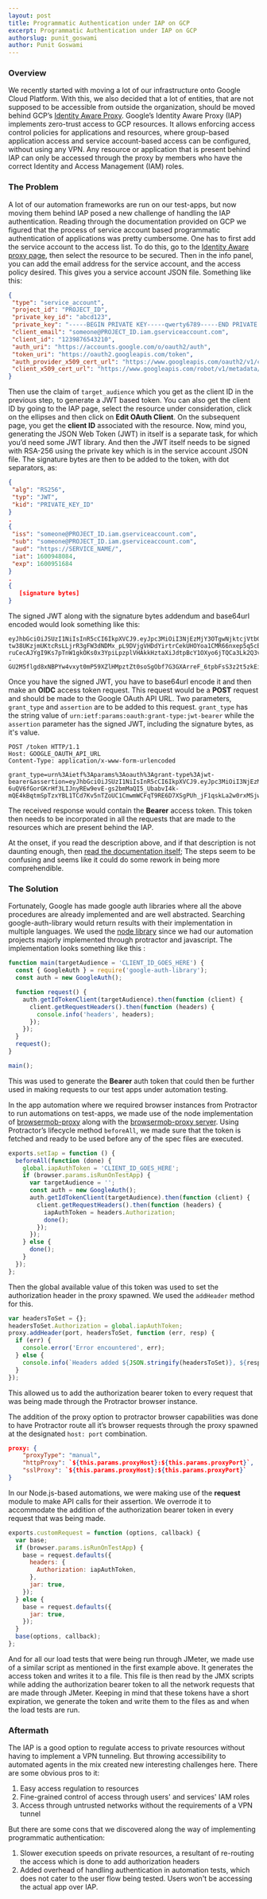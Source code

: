 ```yaml
---
layout: post
title: Programmatic Authentication under IAP on GCP
excerpt: Programmatic Authentication under IAP on GCP
authorslug: punit_goswami
author: Punit Goswami
---
```

 
### Overview

We recently started with moving a lot of our infrastructure onto Google Cloud Platform. With this, we also decided that a lot of entities, that are not supposed to be accessible from outside the organization, should be moved behind GCP’s [Identity Aware Proxy](https://cloud.google.com/iap). Google’s Identity Aware Proxy (IAP) implements zero-trust access to GCP resources. It allows enforcing access control policies for applications and resources, where group-based application access and service account-based access can be configured, without using any VPN. Any resource or application that is present behind IAP can only be accessed through the proxy by members who have the correct Identity and Access Management (IAM) roles.

### The Problem

A lot of our automation frameworks are run on our test-apps, but now moving them behind IAP posed a new challenge of handling the IAP authentication. Reading through the documentation provided on GCP we figured that the process of service account based programmatic authentication of applications was pretty cumbersome. One has to first add the service account to the access list. To do this, go to the [Identity Aware proxy page](https://console.cloud.google.com/security/iap), then select the resource to be secured. Then in the info panel, you can add the email address for the service account, and the access policy desired. This gives you a service account JSON file. Something like this:

```json
{
 "type": "service_account",
 "project_id": "PROJECT_ID",
 "private_key_id": "abcd123",
 "private_key": "-----BEGIN PRIVATE KEY-----qwerty6789-----END PRIVATE KEY-----\n",
 "client_email": "someone@PROJECT_ID.iam.gserviceaccount.com",
 "client_id": "1239876543210",
 "auth_uri": "https://accounts.google.com/o/oauth2/auth",
 "token_uri": "https://oauth2.googleapis.com/token",
 "auth_provider_x509_cert_url": "https://www.googleapis.com/oauth2/v1/certs",
 "client_x509_cert_url": "https://www.googleapis.com/robot/v1/metadata/x509/someone%40PROJECT_ID.iam.gserviceaccount.com"
}

```

Then use the claim of `target_audience` which you get as the client ID in the previous step, to generate a JWT based token. You can also get the client ID by going to the IAP page, select the resource under consideration, click on the ellipses and then click on **Edit OAuth Client**. On the subsequent page, you get the **client ID** associated with the resource.
Now, mind you, generating the JSON Web Token (JWT) in itself is a separate task, for which you’d need some JWT library. And then the JWT itself needs to be signed with RSA-256 using the private key which is in the service account JSON file. The signature bytes are then to be added to the token, with dot separators, as:

```json
{
 "alg": "RS256",
 "typ": "JWT",
 "kid": "PRIVATE_KEY_ID"
}
.
{
 "iss": "someone@PROJECT_ID.iam.gserviceaccount.com",
 "sub": "someone@PROJECT_ID.iam.gserviceaccount.com",
 "aud": "https://SERVICE_NAME/",
 "iat": 1600948084,
 "exp": 1600951684
}
.
{
   [signature bytes]
}
```

The signed JWT along with the signature bytes addendum and base64url encoded would look something like this:

```
eyJhbGciOiJSUzI1NiIsInR5cCI6IkpXVCJ9.eyJpc3MiOiI3NjEzMjY3OTgwNjktcjVtbGpsbG4xcmQ0bHJiaGc3NWVmZ2lncDM2bTc4ajVAZGV2ZWxvcGVyLmdzZXJ2aWNlYWNjb3VudC5jb20iLCJzY29wZSI6Imh0dHBzOi8vd3d3Lmdvb2dsZWFwaXMuY29tL2F1dGgvcHJlZGljdGlvbiIsImF1ZCI6Imh0dHBzOi8vd3d3Lmdvb2dsZWFwaXMuY29tL29hdXRoMi92NC90b2tlbiIsImV4cCI6MTMyODU1NDM4NSwiaWF0IjoxMzI4NTUwNzg1fQ.UFUt59SUM2_AW4cRU8Y0BYVQsNTo4n7AFsNrqOpYiICDu37vVt-tw38UKzjmUKtcRsLLjrR3gFW3dNDMx_pL9DVjgVHDdYirtrCekUHOYoa1CMR66nxep5q5cBQ4y4u2kIgSvChCTc9pmLLNoIem-ruCecAJYgI9Ks7pTnW1gkOKs0x3YpiLpzplVHAkkHztaXiJdtpBcY1OXyo6jTQCa3Lk2Q3va1dPkh_d--GU2M5flgd8xNBPYw4vxyt0mP59XZlHMpztZt0soSgObf7G3GXArreF_6tpbFsS3z2t5zkEiHuWJXpzcYr5zWTRPDEHsejeBSG8EgpLDce2380ROQ

```

Once you have the signed JWT, you have to base64url encode it and then make an **OIDC** access token request. This request would be a **POST** request and should be made to the Google OAuth API URL. Two parameters, `grant_type` and `assertion` are to be added to this request. `grant_type` has the string value of `urn:ietf:params:oauth:grant-type:jwt-bearer` while the `assertion` parameter has the signed JWT, including the signature bytes, as it's value.

```
POST /token HTTP/1.1
Host: GOOGLE_OAUTH_API_URL
Content-Type: application/x-www-form-urlencoded

grant_type=urn%3Aietf%3Aparams%3Aoauth%3Agrant-type%3Ajwt-bearer&assertion=eyJhbGciOiJSUzI1NiIsInR5cCI6IkpXVCJ9.eyJpc3MiOiI3NjEzMjY3OTgwNjktcjVtbGpsbG4xcmQ0bHJiaGc3NWVmZ2lncDM2bTc4ajVAZGV2ZWxvcGVyLmdzZXJ2aWNlYWNjb3VudC5jb20iLCJzY29wZSI6Imh0dHBzOi8vd3d3Lmdvb2dsZWFwaXMuY29tL2F1dGgvcHJlZGljdGlvbiIsImF1ZCI6Imh0dHBzOi8vYWNjb3VudHMuZ29vZ2xlLmNvbS9vL29hdXRoMi90b2tlbiIsImV4cCI6MTMyODU3MzM4MSwiaWF0IjoxMzI4NTY5NzgxfQ.ixOUGehweEVX_UKXv5BbbwVEdcz6AYS-6uQV6fGorGKrHf3LIJnyREw9evE-gs2bmMaQI5_UbabvI4k-mQE4kBqtmSpTzxYBL1TCd7Kv5nTZoUC1CmwmWCFqT9RE6D7XSgPUh_jF1qskLa2w0rxMSjwruNKbysgRNctZPln7cqQ

```

The received response would contain the **Bearer** access token. This token then needs to be incorporated in all the requests that are made to the resources which are present behind the IAP.

At the onset, if you read the description above, and if that description is not daunting enough, then [read the documentation itself](https://cloud.google.com/iap/docs/authentication-howto#iap_make_request-nodejs); The steps seem to be confusing and seems like it could do some rework in being more comprehendible.

### The Solution

Fortunately, Google has made google auth libraries where all the above procedures are already implemented and are well abstracted. Searching google-auth-library would return results with their implementation in multiple languages.
We used the [node library](https://github.com/googleapis/google-auth-library-nodejs) since we had our automation projects majorly implemented through protractor and javascript.
The implementation looks something like this :

```javascript
function main(targetAudience = 'CLIENT_ID_GOES_HERE') {
  const { GoogleAuth } = require('google-auth-library');
  const auth = new GoogleAuth();

  function request() {
    auth.getIdTokenClient(targetAudience).then(function (client) {
      client.getRequestHeaders().then(function (headers) {
        console.info('headers', headers);
      });
    });
  }
  request();
}

main();
```

This was used to generate the **Bearer** auth token that could then be further used in making requests to our test apps under automation testing.

In the app automation where we required browser instances from Protractor to run automations on test-apps, we made use of the node implementation of [browsermob-proxy](https://github.com/zzo/browsermob-node) along with the [browsermob-proxy server](https://github.com/lightbody/browsermob-proxy).
Using Protractor’s lifecycle method `beforeAll`, we made sure that the token is fetched and ready to be used before any of the spec files are executed.

```javascript
exports.setIap = function () {
  beforeAll(function (done) {
    global.iapAuthToken = 'CLIENT_ID_GOES_HERE';
    if (browser.params.isRunOnTestApp) {
      var targetAudience = '';
      const auth = new GoogleAuth();
      auth.getIdTokenClient(targetAudience).then(function (client) {
        client.getRequestHeaders().then(function (headers) {
          iapAuthToken = headers.Authorization;
          done();
        });
      });
    } else {
      done();
    }
  });
};
```

Then the global available value of this token was used to set the authorization header in the proxy spawned.
We used the `addHeader` method for this.

```javascript
var headersToSet = {};
headersToSet.Authorization = global.iapAuthToken;
proxy.addHeader(port, headersToSet, function (err, resp) {
  if (err) {
    console.error('Error encountered', err);
  } else {
    console.info(`Headers added ${JSON.stringify(headersToSet)}, ${resp}`);
  }
});
```

This allowed us to add the authorization bearer token to every request that was being made through the Protractor browser instance.

The addition of the proxy option to protractor browser capabilities was done to have Protractor route all it’s browser requests through the proxy spawned at the designated `host: port` combination.

```json
proxy: {
    "proxyType": "manual",
    "httpProxy": `${this.params.proxyHost}:${this.params.proxyPort}`,
    "sslProxy": `${this.params.proxyHost}:${this.params.proxyPort}`
}
```

In our Node.js-based automations, we were making use of the **request** module to make API calls for their assertion. We overrode it to accommodate the addition of the authorization bearer token in every request that was being made.

```javascript
exports.customRequest = function (options, callback) {
  var base;
  if (browser.params.isRunOnTestApp) {
    base = request.defaults({
      headers: {
        Authorization: iapAuthToken,
      },
      jar: true,
    });
  } else {
    base = request.defaults({
      jar: true,
    });
  }
  base(options, callback);
};
```

And for all our load tests that were being run through JMeter, we made use of a similar script as mentioned in the first example above. It generates the access token and writes it to a file. This file is then read by the JMX scripts while adding the authorization bearer token to all the network requests that are made through JMeter.
Keeping in mind that these tokens have a short expiration, we generate the token and write them to the files as and when the load tests are run.

### Aftermath

The IAP is a good option to regulate access to private resources without having to implement a VPN tunneling. But throwing accessibility to automated agents in the mix created new interesting challenges here. There are some obvious pros to it:

1. Easy access regulation to resources
2. Fine-grained control of access through users' and services' IAM roles
3. Access through untrusted networks without the requirements of a VPN tunnel

But there are some cons that we discovered along the way of implementing programmatic authentication:

1. Slower execution speeds on private resources, a resultant of re-routing the access which is done to add authorization headers
2. Added overhead of handling authentication in automation tests, which does not cater to the user flow being tested. Users won't be accessing the actual app over IAP.
